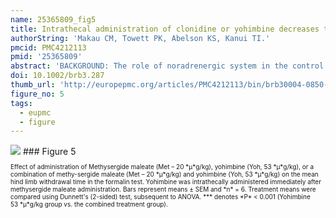 ```yaml
---
name: 25365809_fig5
title: Intrathecal administration of clonidine or yohimbine decreases the nociceptive behavior caused by formalin injection in the marsh terrapin (Pelomedusa subrufa).
authorString: 'Makau CM, Towett PK, Abelson KS, Kanui TI.'
pmcid: PMC4212113
pmid: '25365809'
abstract: 'BACKGROUND: The role of noradrenergic system in the control of nociception is documented in some vertebrate animals. However, there are no data showing the role of this system on nociception in the marsh terrapins. METHODOLOGY: In this study, the antinociceptive action of intrathecal administration of the α 2-adrenoreceptor agonist clonidine and α 2-adrenoreceptor antagonist yohimbine was evaluated in the African marsh terrapin using the formalin test. The interaction of clonidine and yohimbine was also evaluated. RESULTS: Intrathecal administration of clonidine (37.5 or 65 μg/kg) caused a significant reduction in the mean time spent in pain-related behavior. Yohimbine, at a dose of 25 μg/kg, significantly blocked the effect of clonidine (65 μg/kg). However, administration of yohimbine (40 or 53 μg/kg) caused a significant reduction in the mean time spent in pain-related behavior. Intrathecal administration of yohimbine (53 μg/kg) followed immediately by intrathecal injection of the serotonergic methysergide maleate (20 μg/kg) resulted in a significant reversal of the antinociceptive effect of yohimbine. CONCLUSION: The present study documented the intrathecal administration of drugs in the marsh terrapin, a technique that can be applied in future studies on these animals. The data also suggest the involvement of both α 2-adrenoreceptors and 5HT receptors in the modulation of nociception in testudines.'
doi: 10.1002/brb3.287
thumb_url: 'http://europepmc.org/articles/PMC4212113/bin/brb30004-0850-f5.gif'
figure_no: 5
tags:
  - eupmc
  - figure
---
```

<img src='http://europepmc.org/articles/PMC4212113/bin/brb30004-0850-f5.jpg' style='max-height: 300px'>
### Figure 5
<p style='font-size: 10px;'>Effect of administration of Methysergide maleate (Met – 20&nbsp;*μ*g/kg), yohimbine (Yoh, 53&nbsp;*μ*g/kg), or a combination of methy-sergide maleate (Met – 20&nbsp;*μ*g/kg) and yohimbine (Yoh, 53&nbsp;*μ*g/kg) on the mean hind limb withdrawal time in the formalin test. Yohimbine was intrathecally administered immediately after methysergide maleate administration. Bars represent means&nbsp;±&nbsp;SEM and *n*&nbsp;=&nbsp;6. Treatment means were compared using Dunnett's (2-sided) test, subsequent to ANOVA. *** denotes *P*&nbsp;&lt;&nbsp;0.001 (Yohimbine 53&nbsp;*μ*g/kg group vs. the combined treatment group).</p>